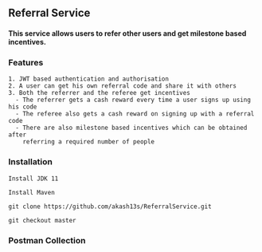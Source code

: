 ## Referral Service

#### This service allows users to refer other users and get milestone based incentives. 

### Features

````
1. JWT based authentication and authorisation
2. A user can get his own referral code and share it with others
3. Both the referrer and the referee get incentives
  - The referrer gets a cash reward every time a user signs up using his code
  - The referee also gets a cash reward on signing up with a referral code
  - There are also milestone based incentives which can be obtained after 
    referring a required number of people
````

### Installation
`Install JDK 11`

`Install Maven`

`git clone https://github.com/akash13s/ReferralService.git`

`git checkout master`

### Postman Collection
